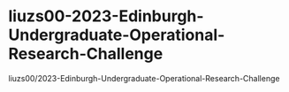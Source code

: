# liuzs00-2023-Edinburgh-Undergraduate-Operational-Research-Challenge
liuzs00/2023-Edinburgh-Undergraduate-Operational-Research-Challenge
